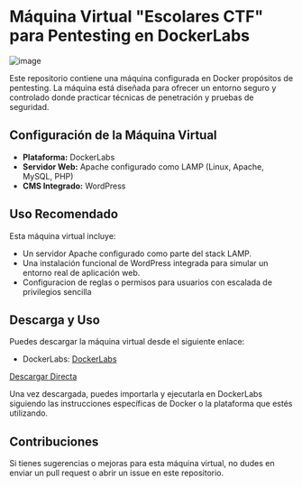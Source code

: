 # Máquina Virtual "Escolares CTF" para Pentesting en DockerLabs
![image](https://github.com/TLuisillo/Escolares_Lab_CTF/assets/82132216/0fb0edbb-60ef-49e8-bfe1-98e12854ee7d)

Este repositorio contiene una máquina configurada en Docker propósitos de pentesting. 
La máquina está diseñada para ofrecer un entorno seguro y controlado donde practicar técnicas de penetración y pruebas de seguridad.

## Configuración de la Máquina Virtual

- **Plataforma:** DockerLabs
- **Servidor Web:** Apache configurado como LAMP (Linux, Apache, MySQL, PHP)
- **CMS Integrado:** WordPress

## Uso Recomendado

Esta máquina virtual incluye:

- Un servidor Apache configurado como parte del stack LAMP.
- Una instalación funcional de WordPress integrada para simular un entorno real de aplicación web.
- Configuracion de reglas o permisos para usuarios con escalada de privilegios sencilla

## Descarga y Uso

Puedes descargar la máquina virtual desde el siguiente enlace:
- DockerLabs: [DockerLabs](https://dockerlabs.es/#/)

[Descargar Directa](https://mega.nz/file/ZXckGSob#QBn80M3tFNTrKCJwZ1lIh-9Rafx5sdlG3lyCT9FPYes)

Una vez descargada, puedes importarla y ejecutarla en DockerLabs siguiendo las instrucciones específicas de Docker o la plataforma que estés utilizando.

## Contribuciones

Si tienes sugerencias o mejoras para esta máquina virtual, no dudes en enviar un pull request o abrir un issue en este repositorio.

